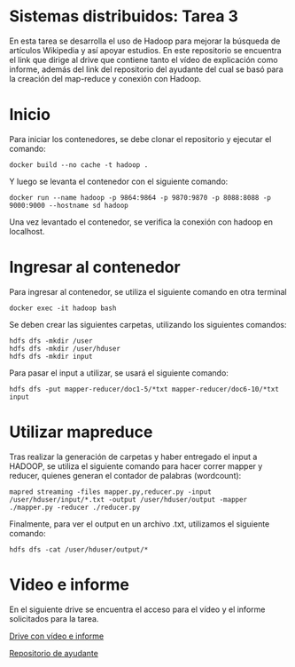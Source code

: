 
# Sistemas distribuidos: Tarea 3

En esta tarea se desarrolla el uso de Hadoop para mejorar la búsqueda de artículos Wikipedia y así apoyar estudios. En este repositorio se encuentra el link que dirige al drive que contiene tanto el vídeo de explicación como informe, además del link del repositorio del ayudante del cual se basó para la creación del map-reduce y conexión con Hadoop.

# Inicio
Para iniciar los contenedores, se debe clonar el repositorio y ejecutar el comando:

    docker build --no cache -t hadoop .
Y luego se levanta el contenedor con el siguiente comando:

    docker run --name hadoop -p 9864:9864 -p 9870:9870 -p 8088:8088 -p 9000:9000 --hostname sd hadoop
Una vez levantado el contenedor, se verifica la conexión con hadoop en localhost.
# Ingresar al contenedor
Para ingresar al contenedor, se utiliza el siguiente comando en otra terminal
    
    docker exec -it hadoop bash
Se deben crear las siguientes carpetas, utilizando los siguientes comandos:
   
    hdfs dfs -mkdir /user
    hdfs dfs -mkdir /user/hduser
    hdfs dfs -mkdir input	

Para pasar el input a utilizar, se usará el siguiente comando:

    hdfs dfs -put mapper-reducer/doc1-5/*txt mapper-reducer/doc6-10/*txt input

# Utilizar mapreduce
Tras realizar la generación de carpetas y haber entregado el input a HADOOP, se utiliza el siguiente comando para hacer correr mapper y reducer, quienes generan el contador de palabras (wordcount):

    mapred streaming -files mapper.py,reducer.py -input /user/hduser/input/*.txt -output /user/hduser/output -mapper ./mapper.py -reducer ./reducer.py

Finalmente, para ver el output en un archivo .txt, utilizamos el siguiente comando:

    hdfs dfs -cat /user/hduser/output/*


# Video e informe
En el siguiente drive se encuentra el acceso para el vídeo y el informe solicitados para la tarea.

[Drive con vídeo e informe](https://drive.google.com/drive/folders/1WJGvCNPXYalMSL2bNtLYHZvPopZ-k058?usp=sharing)

[Repositorio de ayudante](https://github.com/Naikelin/map-reduce-hadoop)
